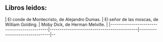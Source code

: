## Libros leidos:

| El conde de Montecristo, de Alejandro Dumas. | El señor de las moscas, de William Golding. | Moby Dick, de Herman Melville. |
|----------------------------------------------|---------------------------------------------|--------------------------------|--

